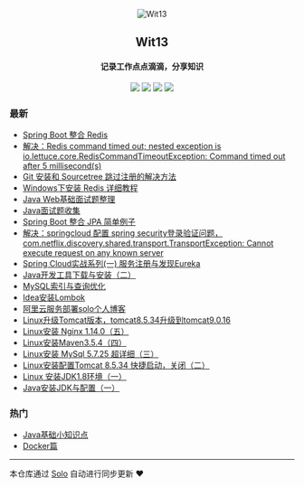 <p align="center"><img alt="Wit13" src="https://avatars0.githubusercontent.com/u/25473724?s=400&u=126576524419d7855e0c28a809c0d0459a6fb8eb&v=4"></p><h2 align="center">
Wit13
</h2>

<h4 align="center">记录工作点点滴滴，分享知识</h4>
<p align="center"><a title="Wit13" target="_blank" href="https://github.com/Wit13/solo-blog"><img src="https://img.shields.io/github/last-commit/Wit13/solo-blog.svg?style=flat-square&color=FF9900"></a>
<a title="GitHub repo size in bytes" target="_blank" href="https://github.com/Wit13/solo-blog"><img src="https://img.shields.io/github/repo-size/Wit13/solo-blog.svg?style=flat-square"></a>
<a title="Solo Version" target="_blank" href="https://github.com/b3log/solo/releases"><img src="https://img.shields.io/badge/solo-3.6.0-f1e05a.svg?style=flat-square&color=blueviolet"></a>
<a title="Hits" target="_blank" href="https://github.com/b3log/hits"><img src="https://hits.b3log.org/Wit13/solo-blog.svg"></a></p>

### 最新

* [Spring Boot 整合 Redis](http://witbolg.com/solo/springboot_redis_01)
* [解决：Redis command timed out; nested exception is io.lettuce.core.RedisCommandTimeoutException: Command timed out after 5 millisecond(s)](http://witbolg.com/solo/redis_error_01)
* [Git 安装和 Sourcetree 跳过注册的解决方法](http://witbolg.com/solo/git_sourcetree_01)
* [Windows下安装 Redis 详细教程](http://witbolg.com/solo/window_redis_01)
* [Java Web基础面试题整理](http://witbolg.com/solo/interview_03)
* [Java面试题收集](http://witbolg.com/solo/interview_02)
* [Spring Boot 整合 JPA 简单例子](http://witbolg.com/solo/springboot_data_01)
* [解决：springcloud 配置 spring security登录验证问题，com.netflix.discovery.shared.transport.TransportException: Cannot execute request on any known server ](http://witbolg.com/solo/springcloud_eurekaerror_01)
* [Spring Cloud实战系列(一) 服务注册与发现Eureka](http://witbolg.com/solo/springcloud_eureka_01)
* [Java开发工具下载与安装（二）](http://witbolg.com/solo/javanote_02)
* [MySQL索引与查询优化](http://witbolg.com/solo/mysql_optimize_01)
* [Idea安装Lombok](http://witbolg.com/solo/idea_01)
* [阿里云服务部署solo个人博客](http://witbolg.com/solo/linux_solo_mtn)
* [Linux升级Tomcat版本，tomcat8.5.34升级到tomcat9.0.16](http://witbolg.com/solo/linux_other_01)
* [Linux安装 Nginx 1.14.0（五）](http://witbolg.com/solo/linux_05)
* [Linux安装Maven3.5.4（四）](http://witbolg.com/solo/linux_04)
* [Linux安装 MySql 5.7.25 超详细（三）](http://witbolg.com/solo/linux_03)
* [Linux安装配置Tomcat 8.5.34 快捷启动，关闭（二）](http://witbolg.com/solo/linux_02)
* [Linux 安装JDK1.8环境（一）](http://witbolg.com/solo/linux_01)
* [Java安装JDK与配置（一）](http://witbolg.com/solo/javanote_01)

### 热门

* [Java基础小知识点](http://witbolg.com/solo/interview_01)
* [Docker篇](http://witbolg.com/solo/docker)



---

本仓库通过 [Solo](https://github.com/b3log/solo) 自动进行同步更新 ❤️ 